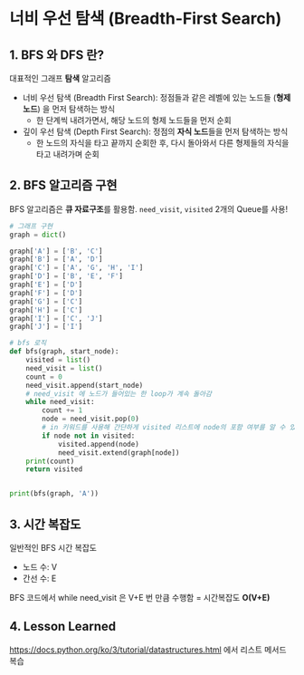 # 너비 우선 탐색 (Breadth-First Search)

## 1. BFS 와 DFS 란?

대표적인 그래프 **탐색** 알고리즘

- 너비 우선 탐색 (Breadth First Search): 정점들과 같은 레벨에 있는 노드들 (**형제 노드**) 을 먼저 탐색하는 방식
  - 한 단계씩 내려가면서, 해당 노드의 형제 노드들을 먼저 순회
- 깊이 우선 탐색 (Depth First Search): 정점의 **자식 노드**들을 먼저 탐색하는 방식
  - 한 노드의 자식을 타고 끝까지 순회한 후, 다시 돌아와서 다른 형제들의 자식을 타고 내려가며 순회

## 2. BFS 알고리즘 구현

BFS 알고리즘은 **큐 자료구조**를 활용함.
`need_visit`, `visited` 2개의 Queue를 사용!

```python
# 그래프 구현
graph = dict()

graph['A'] = ['B', 'C']
graph['B'] = ['A', 'D']
graph['C'] = ['A', 'G', 'H', 'I']
graph['D'] = ['B', 'E', 'F']
graph['E'] = ['D']
graph['F'] = ['D']
graph['G'] = ['C']
graph['H'] = ['C']
graph['I'] = ['C', 'J']
graph['J'] = ['I']

# bfs 로직
def bfs(graph, start_node):
    visited = list()
    need_visit = list()
    count = 0
    need_visit.append(start_node)
    # need_visit 에 노드가 들어있는 한 loop가 계속 돌아감
    while need_visit:
        count += 1
        node = need_visit.pop(0)
        # in 키워드를 사용해 간단하게 visited 리스트에 node의 포함 여부를 알 수 있다
        if node not in visited:
            visited.append(node)
            need_visit.extend(graph[node])
    print(count)
    return visited


print(bfs(graph, 'A'))
```

## 3. 시간 복잡도

일반적인 BFS 시간 복잡도

- 노드 수: V
- 간선 수: E

BFS 코드에서 while need_visit 은 V+E 번 만큼 수행함 = 시간복잡도 **O(V+E)**

## 4. Lesson Learned

https://docs.python.org/ko/3/tutorial/datastructures.html 에서 리스트 메서드 복습

